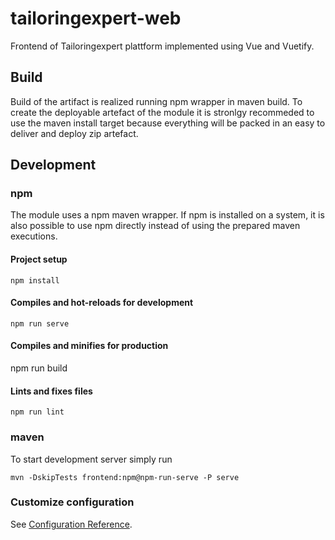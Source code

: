 # tailoringexpert-web

Frontend of Tailoringexpert plattform implemented using Vue and Vuetify.

## Build

Build of the artifact is realized running npm wrapper in maven build.
To create the deployable artefact of the module it is stronlgy recommeded to use
the maven install target because everything will be packed in an easy to deliver
and deploy zip artefact.

## Development

### npm
The module uses a npm maven wrapper.
If npm is installed on a system, it is also possible to use npm directly instead
of using the prepared maven executions.

#### Project setup

    npm install

#### Compiles and hot-reloads for development

    npm run serve

#### Compiles and minifies for production

npm run build

#### Lints and fixes files

    npm run lint


### maven
To start development server simply run
    
    mvn -DskipTests frontend:npm@npm-run-serve -P serve    

### Customize configuration
See [Configuration Reference](https://cli.vuejs.org/config/).


